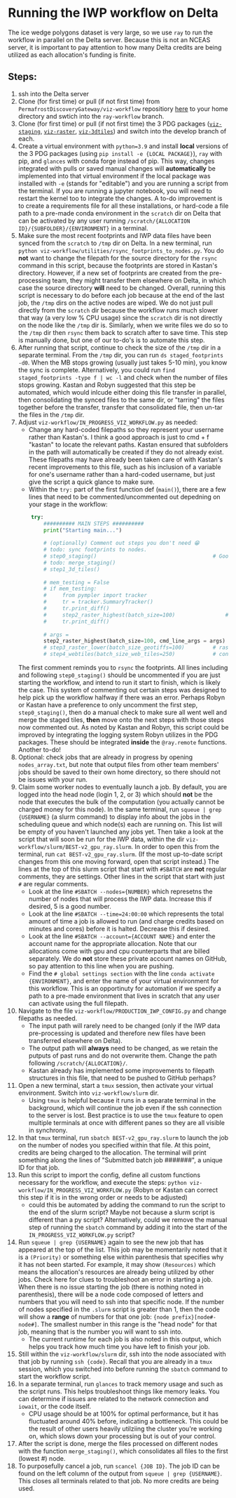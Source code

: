 # Running the IWP workflow on Delta

The ice wedge polygons dataset is very large, so we use `ray` to run the workflow in parallel on the Delta server. Because this is not an NCEAS server, it is important to pay attention to how many Delta credits are being utilized as each allocation's funding is finite. 

## Steps:

1. ssh into the Delta server
2. Clone (for first time) or pull (if not first time) from `PermafrostDiscoveryGateway/viz-workflow` repositiory [here](https://github.com/PermafrostDiscoveryGateway/viz-workflow/tree/main) to your home directory and swtich into the `ray-workflow` branch.
3. Clone (for first time) or pull (if not first time) the 3 PDG packages ([`viz-staging`](https://github.com/PermafrostDiscoveryGateway/viz-staging), [`viz-raster`](https://github.com/PermafrostDiscoveryGateway/viz-raster/tree/main), [`viz-3dtiles`](https://github.com/PermafrostDiscoveryGateway/viz-3dtiles)) and switch into the develop branch of each.
4. Create a virtual environment with `python=3.9` and install __local__ versions of the 3 PDG packages (using `pip install -e {LOCAL PACKAGE}`), `ray` with pip, and `glances` with conda forge instead of pip. This way, changes integrated with pulls or saved manual changes will __automatically__ be implemented into that virtual environment if the local package was installed with `-e` (stands for "editable") and you are running a script from the terminal. If you are running a jupyter notebook, you will need to restart the kernel too to integrate the changes. A to-do improvement is to create a requirements file for all these installations, or hard-code a file path to a pre-made conda environment in the `scratch` dir on Delta that can be activated by any user running `/scratch/{ALLOCATION ID}/{SUBFOLDER}/{ENVIRONMENT}` in a terminal.
5. Make sure the most recent footprints and IWP data files have been synced from the `scratch` to `/tmp` dir on Delta. In a new terminal, run `python viz-workflow/utilities/rsync_footprints_to_nodes.py`. You do __not__ want to change the filepath for the source directory for the `rsync` command in this script, because the footprints are stored in Kastan's directory. However, if a new set of footprints are created from the pre-processing team, they might transfer them elsewhere on Delta, in which case the source directory __will__ need to be changed. Overall, running this script is necessary to do before each job because at the end of the last job, the `/tmp` dirs on the active nodes are wiped. We do not just pull directly from the `scratch` dir because the workflow runs much slower that way (a very low % CPU usage) since the `scratch` dir is not directly on the node like the `/tmp` dir is. Similarly, when we write files we do so to the `/tmp` dir then `rsync` them back to scratch after to save time. This step is manually done, but one of our to-do's is to automate this step.
6. After running that script, continue to check the size of the `/tmp` dir in a separate terminal. From the `/tmp` dir, you can run `ds staged_footprints -d0`. When the MB stops growing (usually just takes 5-10 min), you know the sync is complete. Alternatively, you could run `find staged_footprints -type f | wc -l` and check when the number of files stops growing. Kastan and Robyn suggested that this step be automated, which would inlcude either doing this file transfer in parallel, then consolidating the synced files to the same dir, or "tarring" the files together before the transfer, transfer that consolidated file, then un-tar the files in the `/tmp` dir. 
7. Adjust `viz-workflow/IN_PROGRESS_VIZ_WORKFLOW.py` as needed:
    - Change any hard-coded filepaths so they represent your username rather than Kastan's. I think a good approach is just to cmd + f "kastan" to locate the relevant paths. Kastan ensured that subfolders in the path will automatically be created if they do not already exist. These filepaths may have already been taken care of with Kastan's recent improvements to this file, such as his inclusion of a variable for one's username rather than a hard-coded username, but just give the script a quick glance to make sure. 
    - Within the `try:` part of the first function def (`main()`), there are a few lines that need to be commented/uncommented out depedning on your stage in the workflow:
    ```python
        try:
            ########## MAIN STEPS ##########
            print("Starting main...")
            
            # (optionally) Comment out steps you don't need 😁
            # todo: sync footprints to nodes.
            # step0_staging()                                     # Good staging. Simple & reliable. 
            # todo: merge_staging()
            # step1_3d_tiles()
            
            # mem_testing = False        
            # if mem_testing:
            #     from pympler import tracker
            #     tr = tracker.SummaryTracker()
            #     tr.print_diff()
            #     step2_raster_highest(batch_size=100)                # rasterize highest Z level only 
            #     tr.print_diff()
            
            # args = 
            step2_raster_highest(batch_size=100, cmd_line_args = args)                # rasterize highest Z level only 
            # step3_raster_lower(batch_size_geotiffs=100)         # rasterize all LOWER Z levels
            # step4_webtiles(batch_size_web_tiles=250)            # convert to web tiles.
    ```
    The first comment reminds you to `rsync` the footprints. All lines including and following `step0_staging()` should be uncommented if you are just starting the workflow, and intend to run it start to finish, which is likely the case. This system of commenting out certain steps was designed to help pick up the workflow halfway if there was an error. Perhaps Robyn or Kastan have a preference to only uncomment the first step, `step0_staging()`, then do a manual check to make sure all went well and merge the staged tiles, __then__ move onto the next steps with those steps now commented out.
As noted by Kastan and Robyn, this script could be improved by integrating the logging system Robyn utilizes in the PDG packages. These should be integrated __inside__ the `@ray.remote` functions. Another to-do! 
8. Optional: check jobs that are already in progress by opening `nodes_array.txt`, but note that output files from other team members' jobs should be saved to their own home directory, so there should not be issues with your run.
9. Claim some worker nodes to eventually launch a job. By default, you are logged into the head node (login 1, 2, or 3) which should __not__ be the node that executes the bulk of the computation (you actually cannot be charged money for this node). In the same terminal, run `squeue | grep {USERNAME}` (a slurm command) to display info about the jobs in the scheduling queue and which node(s) each are running on. This list will be empty of you haven't launched any jobs yet. Then take a look at the script that will soon be run for the IWP data, within the dir `viz-workflow/slurm/BEST-v2_gpu_ray.slurm`. In order to open this from the terminal, run `cat BEST-v2_gpu_ray.slurm`. (If the most up-to-date script changes from this one moving forward, open that script instead.) The lines at the top of this slurm script that start with `#SBATCH` are __not__ regular comments, they are settings. Other lines in the script that start with just `#` are regular comments. 
    - Look at the line `#SBATCH --nodes={NUMBER}` which represetns the number of nodes that will process the IWP data. Increase this if desired, 5 is a good number. 
    - Look at the line `#SBATCH --time=24:00:00` which represents the total amount of time a job is allowed to run (and charge credits based on minutes and cores) before it is halted. Decrease this if desired.
    - Look at the line `#SBATCH --account={ACCOUNT NAME}` and enter the account name for the appropriate allocation. Note that our allocations come with gpu and cpu counterparts that are billed separately. We do __not__ store these private account names on GitHub, so pay attention to this line when you are pushing.
    - Find the `# global settings section` with the line `conda activate {ENVIRONMENT}`, and enter the name of your virtual environment for this workflow. This is an opportinuty for automation if we specify a path to a pre-made environment that lives in scratch that any user can activate using the full filepath. 
10. Navigate to the file `viz-workflow/PRODUCTION_IWP_CONFIG.py` and change filepaths as needed.
    - The input path will rarely need to be changed (only if the IWP data pre-processing is updated and therefore new files have been transferred elsewhere on Delta).
    - The output path will __always__ need to be changed, as we retain the putputs of past runs and do not overwrite them. Change the path following `/scratch/{ALLOCATION}/`.
    - Kastan already has implemented some improvements to filepath structures in this file, that need to be pushed to GitHub perhaps?
11. Open a new terminal, start a `tmux` session, then activate your virtual environment. Switch into `viz-workflow/slurm` dir.
    - Using `tmux` is helpful because it runs in a separate terminal in the background, which will continue the job even if the ssh connection to the server is lost. Best practice is to use the `tmux` feature to open multiple terminals at once with different panes so they are all visible in synchrony. 
12. In that `tmux` terminal, run `sbatch BEST-v2_gpu_ray.slurm` to launch the job on the number of nodes you specified within that file. At this point, credits are being charged to the allocation. The terminal will print something along the lines of "Submitted batch job #######", a unique ID for that job.
13. Run this script to import the config, define all custom functions necessary for the workflow, and execute the steps: `python viz-workflow/IN_PROGRESS_VIZ_WORKFLOW.py` (Robyn or Kastan can correct this step if it is in the wrong order or needs to be adjusted)
    - could this be automated by adding the command to run the script to the end of the slurm script? Maybe not because a slurm script is different than a py script? Alternatively, could we remove the manual step of running the `sbatch` command by adding it into the start of the `IN_PROGRESS_VIZ_WORKFLOW.py` script?
14. Run `squeue | grep {USERNAME}` again to see the new job that has appeared at the top of the list. This job may be momentarily noted that it is a `(Priority)` or something else within parenthesis that specifies why it has not been started. For example, it may show `(Resources)` which means the allocation's resources are already being utilized by other jobs. Check here for clues to troubleshoot an error in starting a job. When there is no issue starting the job (there is nothing noted in parenthesis), there will be a node code composed of letters and numbers that you will need to ssh into that specific node. If the number of nodes specified in the `.slurm` script is greater than 1, then the code will show a __range__ of numbers for that one job: `{node prefix}[node#-node#]`. The smallest number in this range is the "head node" for that job, meaning that is the number you will want to ssh into.
    - The current runtime for each job is also noted in this output, which helps you track how much time you have left to finish your job.
15. Still within the `viz-workflow/slurm` dir, ssh into the node associated with that job by running `ssh {code}`. Recall that you are already in a `tmux` session, which you switched into before running the `sbatch` command to start the workflow script.
16. In a separate terminal, run `glances` to track memory usage and such as the script runs. This helps troubleshoot things like memory leaks. You can determine if issues are related to the network connection and `iowait`, or the code itself.
    - CPU usage should be at 100% for optimal performance, but it has fluctuated around 40% before, indicating a bottleneck. This could be the result of other users heavily utilziing the cluster you're working on, which slows down your processing but is out of your control.
17. After the script is done, merge the files processed on different nodes with the function `merge_staging()`, which consolidates all files to the first (lowest #) node.
18. To purposefully cancel a job, run `scancel {JOB ID}`. The job ID can be found on the left column of the output from `squeue | grep {USERNAME}`. This closes all terminals related to that job. No more credits are being used.




